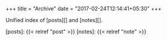 +++
title = "Archive"
date = "2017-02-24T12:14:41+05:30"
+++

Unified index of [posts][] and [notes][].

[posts]: {{< relref "post" >}}
[notes]: {{< relref "note" >}}
